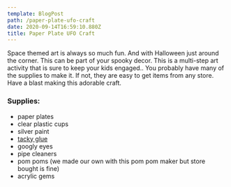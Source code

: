 ```yaml
---
template: BlogPost
path: /paper-plate-ufo-craft
date: 2020-09-14T16:59:10.880Z
title: Paper Plate UFO Craft
---
```

Space themed art is always so much fun. And with Halloween just around the corner. This can be part of your spooky decor. This is a multi-step art activity that is sure to keep your kids engaged.. You probably have many of the supplies to make it. If not, they are easy to get items from any store. Have a blast making this adorable craft.

### Supplies: 

* paper plates
* clear plastic cups
* silver paint
* [tacky glue](https://amzn.to/32sev5X)
* googly eyes
* pipe cleaners
* pom poms (we made our own with this pom pom maker but store bought is fine)
* acrylic gems
